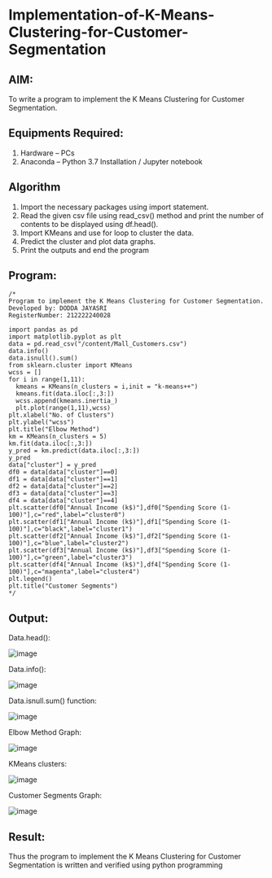 # Implementation-of-K-Means-Clustering-for-Customer-Segmentation

## AIM:
To write a program to implement the K Means Clustering for Customer Segmentation.

## Equipments Required:
1. Hardware – PCs
2. Anaconda – Python 3.7 Installation / Jupyter notebook

## Algorithm
1. Import the necessary packages using import statement. 
2. Read the given csv file using read_csv() method and print the number of contents to be displayed using df.head().
3. Import KMeans and use for loop to cluster the data.
4. Predict the cluster and plot data graphs.
5. Print the outputs and end the program

## Program:
```
/*
Program to implement the K Means Clustering for Customer Segmentation.
Developed by: DODDA JAYASRI
RegisterNumber: 212222240028

import pandas as pd
import matplotlib.pyplot as plt
data = pd.read_csv("/content/Mall_Customers.csv")
data.info()
data.isnull().sum()
from sklearn.cluster import KMeans
wcss = []
for i in range(1,11):
  kmeans = KMeans(n_clusters = i,init = "k-means++")
  kmeans.fit(data.iloc[:,3:])
  wcss.append(kmeans.inertia_)
  plt.plot(range(1,11),wcss)
plt.xlabel("No. of Clusters")
plt.ylabel("wcss")
plt.title("Elbow Method")
km = KMeans(n_clusters = 5)
km.fit(data.iloc[:,3:])
y_pred = km.predict(data.iloc[:,3:])
y_pred
data["cluster"] = y_pred
df0 = data[data["cluster"]==0]
df1 = data[data["cluster"]==1]
df2 = data[data["cluster"]==2]
df3 = data[data["cluster"]==3]
df4 = data[data["cluster"]==4]
plt.scatter(df0["Annual Income (k$)"],df0["Spending Score (1-100)"],c="red",label="cluster0")
plt.scatter(df1["Annual Income (k$)"],df1["Spending Score (1-100)"],c="black",label="cluster1")
plt.scatter(df2["Annual Income (k$)"],df2["Spending Score (1-100)"],c="blue",label="cluster2")
plt.scatter(df3["Annual Income (k$)"],df3["Spending Score (1-100)"],c="green",label="cluster3")
plt.scatter(df4["Annual Income (k$)"],df4["Spending Score (1-100)"],c="magenta",label="cluster4")
plt.legend()
plt.title("Customer Segments")
*/
```

## Output:
Data.head():


![image](https://github.com/22003264/Implementation-of-K-Means-Clustering-for-Customer-Segmentation/assets/119389139/13eb30e9-00fb-45a0-a8d6-68e802a446af)


Data.info():




![image](https://github.com/22003264/Implementation-of-K-Means-Clustering-for-Customer-Segmentation/assets/119389139/7a998261-a53d-442b-9bd9-d66d8475f17d)


Data.isnull.sum() function:





![image](https://github.com/22003264/Implementation-of-K-Means-Clustering-for-Customer-Segmentation/assets/119389139/02aed00f-8ad4-4533-8d13-398f47af667a)


Elbow Method Graph:



![image](https://github.com/22003264/Implementation-of-K-Means-Clustering-for-Customer-Segmentation/assets/119389139/c24c0019-3e36-46c5-9371-990de579961d)


KMeans clusters:




![image](https://github.com/22003264/Implementation-of-K-Means-Clustering-for-Customer-Segmentation/assets/119389139/6dcb359f-0af6-48c1-9f95-6bb2065cb831)


Customer Segments Graph:



![image](https://github.com/22003264/Implementation-of-K-Means-Clustering-for-Customer-Segmentation/assets/119389139/53de6a5b-0333-4028-bdaf-3209e6592b45)


## Result:
Thus the program to implement the K Means Clustering for Customer Segmentation is written and verified using python programming
